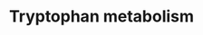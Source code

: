 ---
annotations:
- type: Pathway Ontology
  value: tryptophan metabolic pathway
authors:
- L.M.Ferrante
- MaintBot
- Khanspers
- Egonw
- Ddigles
- Fehrhart
description: This pathway describes the metabolism of tryptophan, an essential amino
  acid. This pathway was originally converted from rat to human, using ortholog information.
  Original pathway was created by Sebastien Burel.
last-edited: 2019-06-24
organisms:
- Rattus norvegicus
redirect_from:
- /index.php/Pathway:WP270
- /instance/WP270
schema-jsonld:
- '@context': https://schema.org/
  '@id': https://wikipathways.github.io/pathways/WP270.html
  '@type': Dataset
  creator:
    '@type': Organization
    name: WikiPathways
  description: This pathway describes the metabolism of tryptophan, an essential amino
    acid. This pathway was originally converted from rat to human, using ortholog
    information. Original pathway was created by Sebastien Burel.
  keywords:
  - Oxaloacetate
  - Hadh
  - 2-Formamino
  - Ido1
  - Acat1
  - Formylkynurenine
  - Cyp2e1
  - Cyp2f4
  - L-Tryptophanyl-tRNA
  - 3-Methyldioxyindole
  - 5-Hydroxy-N-formylkynurenine
  - 1.1.1.110
  - Xanthurenic
  - 4-(2-Amino-5-hydroxyphenyl)
  - ALDH1A4
  - Aldh1a1
  - 1.13.11.10
  - 1.5.1.-
  - Indole-3-acetaldoxime
  - 4.1.99.1
  - L-Kynurenine
  - Formyl-5-hydroxykynurenamine
  - Cyp2a1
  - L-kynurenine
  - Rnf25
  - Quinolinate
  - 2.6.1.27
  - 1.14.99.2
  - CYPC12
  - Aadat
  - 5-Hydroxyindolepyruvate
  - 5-Hydroxyindoleacetaldehyde
  - Formyl-N-acetyl-5-
  - Abp1
  - 1.1.1.191
  - Cinnavalininate
  - Aldh1a4
  - 2-Aminomuconate
  - 2.1.1.49
  - Asmt
  - Indolepyruvate
  - Dhcr24
  - 4.1.1.-
  - Cyp2j4
  - 1.4.3.2
  - 4,6-Dihydroxyquinoline
  - Tdo2
  - Tryptamine
  - Cyp2b15
  - 3.5.1.49
  - Indole-3-acetamide
  - Cyp2c80
  - Ddc
  - N-Methyltryptamine
  - Echs1
  - CYP2A13
  - 3.5.5.1
  - benzoylacetate
  - 5-(3'-Carboxy-3'-oxopropyl) -4,6-dihydroxypicolinate
  - 3.2.1.147
  - 1.3.1.18
  - 3-Hydroxyanthranilate
  - 2-Formylaminobenzaldehyde
  - 3-Hydroxykynurenamine
  - 4-(2-Aminophenyl)-2,4-dioxobutanoate
  - Cyp4f1
  - Ogdh
  - Prmt1
  - Formylanthranilate
  - 5-(2'-Carboxyethyl)-4,6-dihydroxypicolinate
  - Indole
  - AFMID
  - 1.13.99.3
  - Aanat
  - N-Acetylindoxyl
  - 1.1.1.190
  - Cyp19a1
  - 3-(2-Aminoethyl)
  - Indolelactate
  - N-Methylserotonin
  - 4.2.1.84
  - 1.14.16.-
  - 1.13.11.17
  - 5-(3'-Carboxy-3'-oxopropenyl)-4,6-dihydroxypicolin
  - Glucobrassicin
  - Gcdh
  - 3-Methylindolepyruvate
  - Acetyl-CoA
  - Cyp2a2
  - 3.5.1.9
  - Isophenoxazine
  - 1.2.1.32
  - 3-Indoleglycolaldehyde
  - -1H-indol-5-ol
  - 1.13.11.23
  - -L-tryptophan
  - 5-Hydroxykynurenine
  - 2-Amino-3-carboxymuconate
  - Acmsd
  - 4,8-Dihydroxyquinoline
  - 5-Methoxytryptamine
  - 4-(2-Amino-3-hydroxyphenyl)
  - 2-Oxoadipate
  - 3-Methoxyanthranilate
  - 1.2.3.7
  - 8-Methoxykynurenate
  - Dd5
  - 4.1.1.43
  - Aldh2
  - N-Acetylisatin
  - 3-Hydroxy-
  - N-Acetylserotonin
  - Mdm2
  - Cyp2d2
  - 1.13.11.-
  - Kynu
  - Cyp7b1
  - 2,3-Dihydroxyindole
  - Wars
  - 7,8-Dihydroxykynurenate
  - 1.14.16.3
  - C00332
  - 5-Hydroxyindoleacetate
  - Inmt
  - 6-Hydroxymelatonin
  - C01144
  - 2-Oxoglutarate
  - Cyp1a1
  - Melatonin
  - 1.10.3.4
  - CYP3A4
  - 2-Aminophenol
  - 6-Hydroxyindolelactate
  - -2,4-dioxobutanoate
  - 3.5.99.5
  - 5-Hydroxyindoleacetylglycine
  - Hsd17b10
  - Ube3a
  - Indole-3-acetate
  - Haao
  - C00527
  - Indole-3-ethanol
  - 3-Indoleacetonitrile
  - 1.2.1.-
  - Tph1
  - 5-Methoxyindoleacetate
  - L-Tryptophan
  - 2.1.1.47
  - Aldh3a2
  - Cyp1a2
  - methoxykynurenamine
  - Indole-3-acetaldehyde
  - Aox1
  - 1.7.3.2
  - 7,8-Dihydro-7,8-dihydroxykynurenate
  - Cyp1b1
  - 5-Hydroxy
  - 1.14.13.9
  - C00877
  - Kynurenate
  - Aldh9a1
  - 5-Hydroxykynurenamine
  - 5-(2'-Formylethyl)-4,6-dihydroxypicolinate
  - Aldh1a2
  - 1.13.12.3
  - 6-Hydroxykynurenate
  - 3.5.1.4
  - Maob
  - Cat
  - Anthranilate
  - (Z)-5-Oxohex-2-enedioate
  license: CC0
  name: Tryptophan metabolism
seo: CreativeWork
title: Tryptophan metabolism
wpid: WP270
---